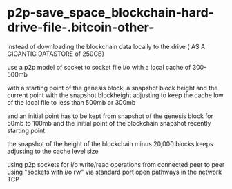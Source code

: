 #  p2p-save_space_blockchain-hard-drive-file-.bitcoin-other-

instead of downloading the blockchain data locally to the drive ( AS A GIGANTIC DATASTORE of 250GB)

use a p2p model of socket to socket file i/o with a local cache of 300-500mb

with a starting point of the genesis block, a snapshot block height and the current point with the snapshot blockheight adjusting to keep the cache low of the local file to less than 500mb or 300mb

and an initial point has to be kept from snapshot of the genesis block for 50mb to 100mb and the initial point of the blockchain snapshot recently starting point

the snapshot of the height of the blockchain minus 20,000 blocks keeps adjusting to the cache level size

using p2p sockets for i/o write/read operations from connected peer to peer using "sockets with i/o rw" via standard port open pathways in the network TCP
